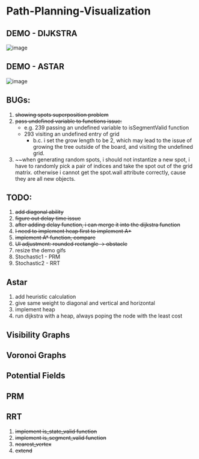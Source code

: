 # Path-Planning-Visualization

## DEMO - DIJKSTRA

![image](https://github.com/frostace/Path-Planning-Visualization/blob/master/dijkstra%20-%20demo.gif)

## DEMO - ASTAR

![image](https://github.com/frostace/Path-Planning-Visualization/blob/master/astar%20-%20demo.gif)

## BUGs:
1. ~~showing spots superposition problem<br>~~
2. ~~pass undefined variable to functions issue:~~
    * e.g. 239 passing an undefined variable to isSegmentValid function
    * 293 visiting an undefined entry of grid
        * b.c. i set the grow length to be 2, which may lead to the issue of growing the tree outside of the board, and visiting the undefined grid.
3. ~~when generating random spots, i should not instantize a new spot, i have to randomly pick a pair of indices and take the spot out of the grid matrix. otherwise i cannot get the spot.wall attribute correctly, cause they are all new objects.

## TODO:
1. ~~add diagonal ability~~
2. ~~figure out delay time issue~~
3. ~~after adding delay function, i can merge it into the dijkstra function~~
4. ~~I need to implement heap first to implement A*~~
5. ~~implement A* function, compare~~
6. ~~UI adjustment: rounded rectangle -> obstacle~~
7. resize the demo gifs
8. Stochastic1 - PRM
9. Stochastic2 - RRT

## Astar
1. add heuristic calculation
2. give same weight to diagonal and vertical and horizontal
3. implement heap
4. run dijkstra with a heap, always poping the node with the least cost

## Visibility Graphs

## Voronoi Graphs

## Potential Fields

## PRM

## RRT
1. ~~implement is_state_valid function~~
2. ~~implement is_segment_valid function~~
3. ~~nearest_vertex~~
4. ~~extend~~
